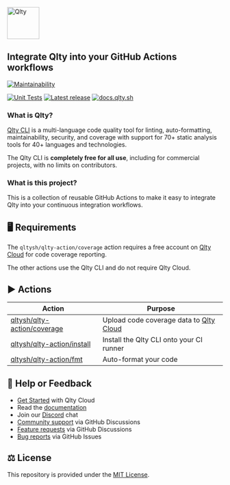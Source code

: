 <div align="left" id="top">
<a href="https://qlty.sh"><img alt="Qlty" src="https://cdn.brandfetch.io/idGrC4YgF4/theme/dark/idPHbenxLP.svg?c=1bxid64Mup7aczewSAYMX&t=1734797742010" height="75"></a>
</div>

## Integrate Qlty into your GitHub Actions workflows

[![Maintainability](https://qlty.sh/badges/50c320fb-5b97-4e5d-9c5e-8808dfbf0c6f/maintainability.svg)](https://qlty.sh/gh/qltysh/projects/qlty-action)
<!-- [![Code Coverage](https://qlty.sh/badges/50c320fb-5b97-4e5d-9c5e-8808dfbf0c6f/test_coverage.svg)](https://qlty.sh/gh/qltysh/projects/qlty-action) -->
[![Unit Tests](https://github.com/qltysh/qlty-action/actions/workflows/tests.yml/badge.svg)](https://github.com/qltysh/qlty-action/actions/workflows/tests.yml)
[![Latest release](https://img.shields.io/github/v/release/qltysh/qlty-action)](https://github.com/qltysh/qlty-action/releases)
[![docs.qlty.sh](https://img.shields.io/badge/docs-docs.qlty.sh-08b2b7)](https://docs.qlty.sh)

### What is Qlty?

[Qlty CLI](https://github.com/qltysh/qlty) is a multi-language code quality tool for linting, auto-formatting, maintainability, security, and coverage with support for 70+ static analysis tools for 40+ languages and technologies.

The Qlty CLI is **completely free for all use**, including for commercial projects, with no limits on contributors.

### What is this project?

This is a collection of reusable GitHub Actions to make it easy to integrate Qlty into your continuous integration workflows.

## 🖥️ Requirements

The `qltysh/qlty-action/coverage` action requires a free account on [Qlty Cloud](https://qlty.sh) for code coverage reporting.

The other actions use the Qlty CLI and do not require Qlty Cloud.

## ▶️ Actions

| Action                                                                                         | Purpose                                                    |
| ---------------------------------------------------------------------------------------------- | ---------------------------------------------------------- |
| [qltysh/qlty-action/coverage](https://github.com/qltysh/qlty-action/tree/main/coverage#readme) | Upload code coverage data to [Qlty Cloud](https://qlty.sh) |
| [qltysh/qlty-action/install](https://github.com/qltysh/qlty-action/tree/main/install)          | Install the Qlty CLI onto your CI runner                   |
| [qltysh/qlty-action/fmt](https://github.com/qltysh/qlty-action/tree/main/fmt#readme)           | Auto-format your code                                      |

## 🛟 Help or Feedback

- [Get Started](https://qlty.sh/) with Qlty Cloud
- Read the [documentation](https://docs.qlty.sh)
- Join our [Discord](https://qlty.sh/discord) chat
- [Community support](https://github.com/orgs/qltysh/discussions/categories/q-a) via GitHub Discussions
- [Feature requests](https://github.com/orgs/qltysh/discussions/categories/feedback) via GitHub Discussions
- [Bug reports](https://github.com/qltysh/qlty-action/issues/new/choose) via GitHub Issues

## ⚖️ License

This repository is provided under the [MIT License](https://github.com/qltysh/qlty-action/blob/main/LICENSE.md).
